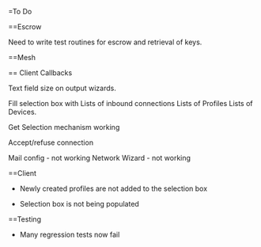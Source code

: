 =To Do


==Escrow

Need to write test routines for escrow and retrieval of keys.


==Mesh

== Client Callbacks

Text field size on output wizards.


Fill selection box with
	Lists of inbound connections
	Lists of Profiles
	Lists of Devices.

Get Selection mechanism working

Accept/refuse connection



Mail config - not working
Network Wizard - not working






==Client

* Newly created profiles are not added to the selection box

* Selection box is not being populated





==Testing

* Many regression tests now fail


